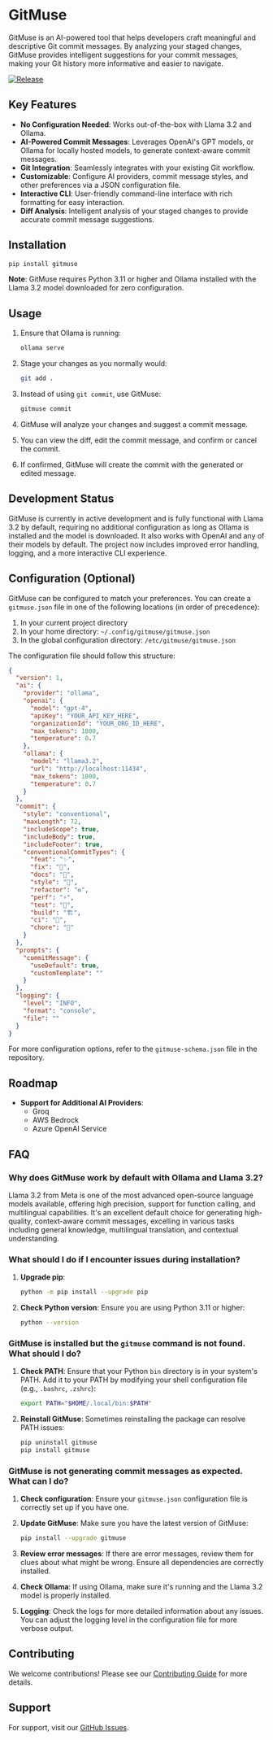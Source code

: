 # GitMuse

GitMuse is an AI-powered tool that helps developers craft meaningful and descriptive Git commit messages. By analyzing your staged changes, GitMuse provides intelligent suggestions for your commit messages, making your Git history more informative and easier to navigate.

[![Release](https://github.com/Arakiss/gitmuse/actions/workflows/release.yml/badge.svg)](https://github.com/Arakiss/gitmuse/actions/workflows/release.yml)

## Key Features

- **No Configuration Needed**: Works out-of-the-box with Llama 3.2 and Ollama.
- **AI-Powered Commit Messages**: Leverages OpenAI's GPT models, or Ollama for locally hosted models, to generate context-aware commit messages.
- **Git Integration**: Seamlessly integrates with your existing Git workflow.
- **Customizable**: Configure AI providers, commit message styles, and other preferences via a JSON configuration file.
- **Interactive CLI**: User-friendly command-line interface with rich formatting for easy interaction.
- **Diff Analysis**: Intelligent analysis of your staged changes to provide accurate commit message suggestions.

## Installation

```bash
pip install gitmuse
```

**Note**: GitMuse requires Python 3.11 or higher and Ollama installed with the Llama 3.2 model downloaded for zero configuration.

## Usage

1. Ensure that Ollama is running:

   ```bash
   ollama serve
   ```

2. Stage your changes as you normally would:

   ```bash
   git add .
   ```

3. Instead of using `git commit`, use GitMuse:

   ```bash
   gitmuse commit
   ```

4. GitMuse will analyze your changes and suggest a commit message.
5. You can view the diff, edit the commit message, and confirm or cancel the commit.
6. If confirmed, GitMuse will create the commit with the generated or edited message.

## Development Status

GitMuse is currently in active development and is fully functional with Llama 3.2 by default, requiring no additional configuration as long as Ollama is installed and the model is downloaded. It also works with OpenAI and any of their models by default. The project now includes improved error handling, logging, and a more interactive CLI experience.

## Configuration (Optional)

GitMuse can be configured to match your preferences. You can create a `gitmuse.json` file in one of the following locations (in order of precedence):

1. In your current project directory
2. In your home directory: `~/.config/gitmuse/gitmuse.json`
3. In the global configuration directory: `/etc/gitmuse/gitmuse.json`

The configuration file should follow this structure:

```json
{
  "version": 1,
  "ai": {
    "provider": "ollama",
    "openai": {
      "model": "gpt-4",
      "apiKey": "YOUR_API_KEY_HERE",
      "organizationId": "YOUR_ORG_ID_HERE",
      "max_tokens": 1000,
      "temperature": 0.7
    },
    "ollama": {
      "model": "llama3.2",
      "url": "http://localhost:11434",
      "max_tokens": 1000,
      "temperature": 0.7
    }
  },
  "commit": {
    "style": "conventional",
    "maxLength": 72,
    "includeScope": true,
    "includeBody": true,
    "includeFooter": true,
    "conventionalCommitTypes": {
      "feat": "✨",
      "fix": "🐛",
      "docs": "📝",
      "style": "💎",
      "refactor": "♻️",
      "perf": "⚡",
      "test": "🧪",
      "build": "🏗️",
      "ci": "🚀",
      "chore": "🧹"
    }
  },
  "prompts": {
    "commitMessage": {
      "useDefault": true,
      "customTemplate": ""
    }
  },
  "logging": {
    "level": "INFO",
    "format": "console",
    "file": ""
  }
}
```

For more configuration options, refer to the `gitmuse-schema.json` file in the repository.

## Roadmap

- **Support for Additional AI Providers**:
  - Groq
  - AWS Bedrock
  - Azure OpenAI Service

## FAQ

### Why does GitMuse work by default with Ollama and Llama 3.2?

Llama 3.2 from Meta is one of the most advanced open-source language models available, offering high precision, support for function calling, and multilingual capabilities. It's an excellent default choice for generating high-quality, context-aware commit messages, excelling in various tasks including general knowledge, multilingual translation, and contextual understanding.

### What should I do if I encounter issues during installation?

1. **Upgrade pip**:

   ```bash
   python -m pip install --upgrade pip
   ```

2. **Check Python version**: Ensure you are using Python 3.11 or higher:

   ```bash
   python --version
   ```

### GitMuse is installed but the `gitmuse` command is not found. What should I do?

1. **Check PATH**: Ensure that your Python `bin` directory is in your system's PATH. Add it to your PATH by modifying your shell configuration file (e.g., `.bashrc`, `.zshrc`):

   ```bash
   export PATH="$HOME/.local/bin:$PATH"
   ```

2. **Reinstall GitMuse**: Sometimes reinstalling the package can resolve PATH issues:

   ```bash
   pip uninstall gitmuse
   pip install gitmuse
   ```

### GitMuse is not generating commit messages as expected. What can I do?

1. **Check configuration**: Ensure your `gitmuse.json` configuration file is correctly set up if you have one.

2. **Update GitMuse**: Make sure you have the latest version of GitMuse:

   ```bash
   pip install --upgrade gitmuse
   ```

3. **Review error messages**: If there are error messages, review them for clues about what might be wrong. Ensure all dependencies are correctly installed.

4. **Check Ollama**: If using Ollama, make sure it's running and the Llama 3.2 model is properly installed.

5. **Logging**: Check the logs for more detailed information about any issues. You can adjust the logging level in the configuration file for more verbose output.

## Contributing

We welcome contributions! Please see our [Contributing Guide](CONTRIBUTING.md) for more details.

## Support

For support, visit our [GitHub Issues](https://github.com/Arakiss/gitmuse/issues).